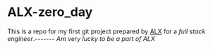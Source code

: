 # ALX-zero_day
This is a repo for my first git project prepared by [ALX](https://www.alxafrica.com/) for a *full stack engineer*.------- *Am very lucky to be a part of ALX* 
